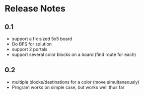 # Release Notes


## 0.1

- support a fix sized 5x5 board
- Do BFS for solution
- support 2 portals
- support several color blocks on a board (find route for each)


## 0.2

- multiple blocks/destinations for a color (move simultaneously)
- Program works on simple case, but works well thus far

